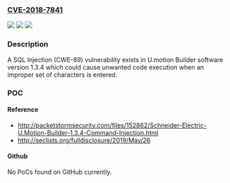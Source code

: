 ### [CVE-2018-7841](https://cve.mitre.org/cgi-bin/cvename.cgi?name=CVE-2018-7841)
![](https://img.shields.io/static/v1?label=Product&message=U.motion%20Builder%20software%20version%201.3.4&color=blue)
![](https://img.shields.io/static/v1?label=Version&message=n%2Fa&color=blue)
![](https://img.shields.io/static/v1?label=Vulnerability&message=SQL%20Injection&color=brighgreen)

### Description

A SQL Injection (CWE-89) vulnerability exists in U.motion Builder software version 1.3.4 which could cause unwanted code execution when an improper set of characters is entered.

### POC

#### Reference
- http://packetstormsecurity.com/files/152862/Schneider-Electric-U.Motion-Builder-1.3.4-Command-Injection.html
- http://seclists.org/fulldisclosure/2019/May/26

#### Github
No PoCs found on GitHub currently.

